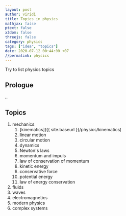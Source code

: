 ```yaml
---
layout: post
author: viridi
title: Topics in physics
mathjax: false
ptext: false
x3dom: false
threejs: false
category: physics
tags: ["idea", "topics"]
date: 2020-07-12 00:44:00 +07
//permalink: physics
---
```

Try to list physics topics

## Prologue
..

## Topics
1. mechanics
	01. [kinematics]({{ site.baseurl }}/physics/kinematics)
	02. linear motion
	03. circular motion
	04. dynamics
	05. Newton's laws
	06. momentum and impuls
	06. law of conservation of momentum
	07. kinetic energy
	08. conservative force
	09. potential energy
	10. law of energy conservation
2. fluids
3. waves
4. electromagnetics
5. modern physics
6. complex systems

